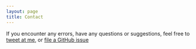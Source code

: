 ```yaml
---
layout: page
title: Contact
---
```


If you encounter any errors, have any questions or suggestions, feel free to [tweet at me](https://twitter.com/intent/tweet?text=%40bikobaingaru), or [file a GitHub issue](https://github.com/bikobaingaru/vent/issues/new)
